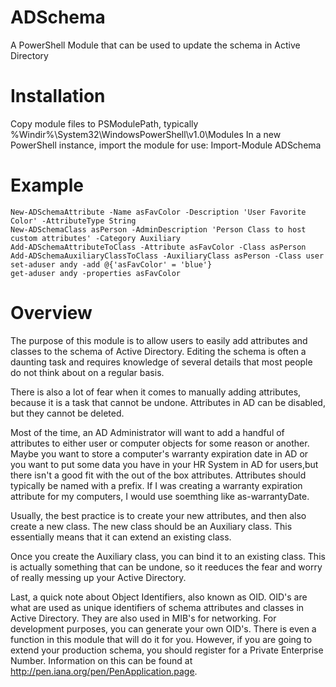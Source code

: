 # ADSchema
A PowerShell Module that can be used to update the schema in Active Directory

# Installation
Copy module files to PSModulePath, typically %Windir%\System32\WindowsPowerShell\v1.0\Modules
In a new PowerShell instance, import the module for use:
    Import-Module ADSchema
# Example

```
New-ADSchemaAttribute -Name asFavColor -Description 'User Favorite Color' -AttributeType String
New-ADSchemaClass asPerson -AdminDescription 'Person Class to host custom attributes' -Category Auxiliary
Add-ADSchemaAttributeToClass -Attribute asFavColor -Class asPerson
Add-ADSchemaAuxiliaryClassToClass -AuxiliaryClass asPerson -Class user
set-aduser andy -add @{'asFavColor' = 'blue'}
get-aduser andy -properties asFavColor
```
# Overview
The purpose of this module is to allow users to easily add attributes and classes to the schema of Active Directory. Editing the schema is often a daunting task and requires knowledge of several  details that most people do not think about on a regular basis. 
    
There is also a lot of fear when it comes to manually adding attributes, because it is a task that cannot be undone. Attributes in AD can be disabled, but they cannot be deleted.

Most of the time, an AD Administrator will want to add a handful of attributes to either user or computer objects for some reason or another. Maybe you want to store a computer's warranty expiration date in AD or you want to put some data you have in your HR System in AD for users,but there isn't a good fit with the out of the box attributes. Attributes should typically be named with a prefix. If I was creating a warranty expiration attribute for my computers, I would use soemthing like as-warrantyDate. 

Usually, the best practice is to create your new attributes, and then also create a new class. The new class should be an Auxiliary class. This essentially means that it can extend an existing class. 

Once you create the Auxiliary class, you can bind it to an existing class. This is actually something that can be undone, so it reeduces the fear and worry of really messing up your Active Directory.

Last, a quick note about Object Identifiers, also known as OID. OID's are what are used as unique identifiers of schema attributes and classes in Active Directory. They are also used in MIB's for networking. For development purposes, you can generate your own OID's. There is even a function in this module that will do it for you. However, if you are going to extend your production schema, you should register for a Private Enterprise Number. Information on this can be found at http://pen.iana.org/pen/PenApplication.page. 
